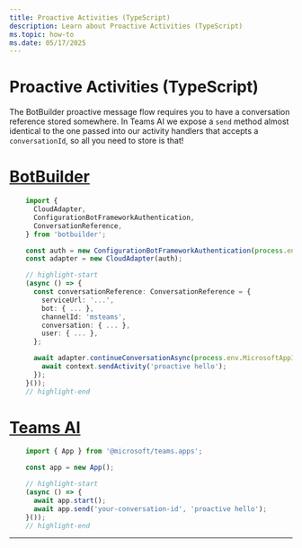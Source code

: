 ```yaml
---
title: Proactive Activities (TypeScript)
description: Learn about Proactive Activities (TypeScript)
ms.topic: how-to
ms.date: 05/17/2025
---
```

# Proactive Activities (TypeScript)

The BotBuilder proactive message flow requires you to have a conversation reference stored somewhere. In Teams AI
we expose a `send` method almost identical to the one passed into our activity handlers that accepts a `conversationId`,
so all you need to store is that!


 
  
# [BotBuilder](#tab/botbuilder)
```typescript showLineNumbers
    import {
      CloudAdapter,
      ConfigurationBotFrameworkAuthentication,
      ConversationReference,
    } from 'botbuilder';

    const auth = new ConfigurationBotFrameworkAuthentication(process.env);
    const adapter = new CloudAdapter(auth);

    // highlight-start
    (async () => {
      const conversationReference: ConversationReference = {
        serviceUrl: '...',
        bot: { ... },
        channelId: 'msteams',
        conversation: { ... },
        user: { ... },
      };

      await adapter.continueConversationAsync(process.env.MicrosoftAppId ?? '', conversationReference, async context => {
        await context.sendActivity('proactive hello');
      });
    }());
    // highlight-end
```
  
# [Teams AI](#tab/teamsai)
```typescript showLineNumbers
    import { App } from '@microsoft/teams.apps';

    const app = new App();

    // highlight-start
    (async () => {
      await app.start();
      await app.send('your-conversation-id', 'proactive hello');
    }());
    // highlight-end
```
---
